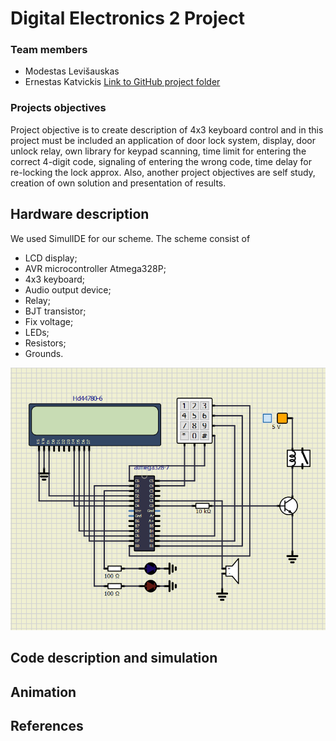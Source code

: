 # Digital Electronics 2 Project
### Team members

- Modestas Levišauskas
- Ernestas Katvickis [Link to GitHub project folder](https://github.com/ErnestasKatvickis/Digital-electronics-2/tree/master/Project)

### Projects objectives

Project objective is to create description of 4x3 keyboard control and in this project must be included an application of door lock system, display, door unlock relay, own library for keypad scanning, time limit for entering the correct 4-digit code, signaling of entering the wrong code, time delay for re-locking the lock approx. Also, another project objectives are self study, creation of own solution and presentation of results.

## Hardware description

We used SimulIDE for our scheme. The scheme consist of
- LCD display; 
- AVR microcontroller Atmega328P;
- 4x3 keyboard;
- Audio output device;
- Relay;
- BJT transistor;
- Fix voltage;
- LEDs;
- Resistors;
- Grounds. 

![Scheme](https://github.com/ErnestasKatvickis/Digital-electronics-2/blob/master/Project/Scheme.png)

## Code description and simulation



## Animation



## References

